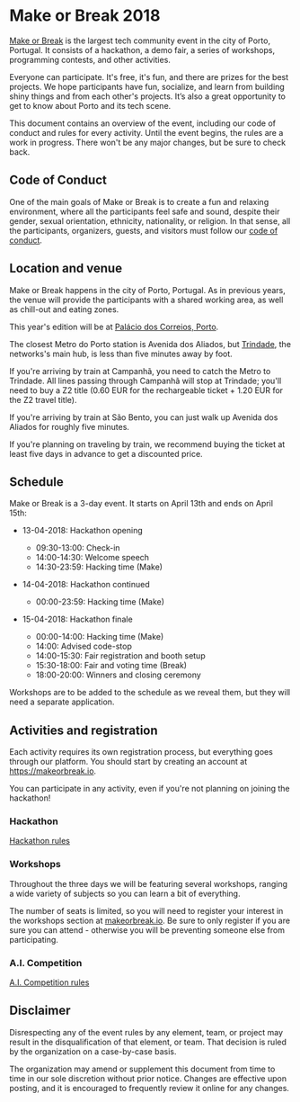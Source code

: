# Make or Break 2018

[Make or Break](https://makeorbreak.io) is the largest tech community event in
the city of Porto, Portugal. It consists of a hackathon, a demo fair, a series
of workshops, programming contests, and other activities.

Everyone can participate. It's free, it's fun, and there are prizes for the
best projects. We hope participants have fun, socialize, and learn from
building shiny things and from each other's projects. It’s also a great
opportunity to get to know about Porto and its tech scene.

This document contains an overview of the event, including our code of conduct
and rules for every activity. Until the event begins, the rules are a work in
progress. There won't be any major changes, but be sure to check back.


## Code of Conduct

One of the main goals of Make or Break is to create a fun and relaxing
environment, where all the participants feel safe and sound, despite their
gender, sexual orientation, ethnicity, nationality, or religion. In that sense,
all the participants, organizers, guests, and visitors must follow our [code of
conduct](code-of-conduct.md).


## Location and venue

Make or Break happens in the city of Porto, Portugal. As in previous years, the
venue will provide the participants with a shared working area, as well as
chill-out and eating zones.

This year's edition will be at [Palácio dos Correios, Porto](https://goo.gl/maps/mMwoSdTibWS2).

The closest Metro do Porto station is Avenida dos Aliados, but
[Trindade](https://goo.gl/maps/FiNN4bvCafA2), the networks's main hub, is less
than five minutes away by foot.

If you're arriving by train at Campanhã, you need to catch the Metro to
Trindade. All lines passing through Campanhã will stop at Trindade; you'll need
to buy a Z2 title (0.60 EUR for the rechargeable ticket + 1.20 EUR for the Z2
travel title).

If you're arriving by train at São Bento, you can just walk up Avenida dos
Aliados for roughly five minutes.

If you're planning on traveling by train, we recommend buying the ticket at
least five days in advance to get a discounted price.


## Schedule

Make or Break is a 3-day event. It starts on April 13th and ends on April 15th:

* 13-04-2018: Hackathon opening
    * 09:30-13:00: Check-in
    * 14:00-14:30: Welcome speech
    * 14:30-23:59: Hacking time (Make)

* 14-04-2018: Hackathon continued
    * 00:00-23:59: Hacking time (Make)

* 15-04-2018: Hackathon finale
    * 00:00-14:00: Hacking time (Make)
    * 14:00: Advised code-stop
    * 14:00-15:30: Fair registration and booth setup
    * 15:30-18:00: Fair and voting time (Break)
    * 18:00-20:00: Winners and closing ceremony

Workshops are to be added to the schedule as we reveal them, but they will need
a separate application.


## Activities and registration

Each activity requires its own registration process, but everything goes
through our platform. You should start by creating an account at
https://makeorbreak.io.

You can participate in any activity, even if you're not planning on joining the
hackathon!

### Hackathon

[Hackathon rules](hackathon.md)


### Workshops

Throughout the three days we will be featuring several workshops, ranging a
wide variety of subjects so you can learn a bit of everything.

The number of seats is limited, so you will need to register your interest in
the workshops section at [makeorbreak.io](https://makeorbreak.io). Be sure to
only register if you are sure you can attend - otherwise you will be preventing
someone else from participating.


### A.I. Competition

[A.I. Competition rules](ai-competition.md)

## Disclaimer

Disrespecting any of the event rules by any element, team, or project may
result in the disqualification of that element, or team. That decision is ruled
by the organization on a case-by-case basis.

The organization may amend or supplement this document from time to time in our
sole discretion without prior notice. Changes are effective upon posting, and
it is encouraged to frequently review it online for any changes.
